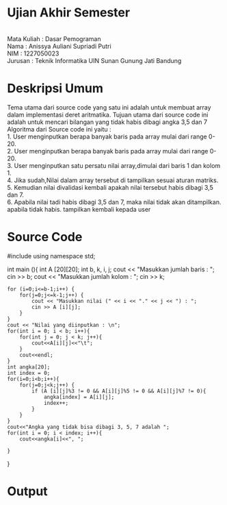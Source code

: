 # Ujian Akhir Semester

<br> Mata Kuliah  : Dasar Pemograman
<br> Nama         : Anissya Auliani Supriadi Putri
<br> NIM          : 1227050023
<br> Jurusan      : Teknik Informatika UIN Sunan Gunung Jati Bandung



# Deskripsi Umum

Tema utama dari source code yang satu ini adalah untuk membuat array dalam implementasi deret aritmatika.
Tujuan utama dari source code ini adalah untuk mencari bilangan yang tidak habis dibagi angka 3,5 dan 7
Algoritma dari Source code ini yaitu :
<br> 1. User menginputkan berapa banyak baris pada array mulai dari range 0-20.
<br> 2. User menginputkan berapa banyak baris pada array mulai dari range 0-20.
<br> 3. User menginputkan satu persatu nilai array,dimulai dari baris 1 dan kolom 1.
<br> 4. Jika sudah,Nilai dalam array tersebut di tampilkan sesuai aturan matriks.
<br> 5. Kemudian nilai divalidasi kembali apakah nilai tersebut habis dibagi 3,5 dan 7.
<br> 6. Apabila nilai tadi habis dibagi 3,5 dan 7, maka nilai tidak akan ditampilkan. apabila tidak habis. tampilkan kembali kepada user



# Source Code

#include <iostream>
using namespace std;

int main (){
	int A [20][20];
	int b, k, i, j;
	cout << "Masukkan jumlah baris : ";
	cin >> b;
	cout << "Masukkan jumlah kolom : ";
	cin >> k;
	
	for (i=0;i<=b-1;i++) {
		for(j=0;j<=k-1;j++) {
			cout << "Masukkan nilai (" << i << "." << j << ") : ";
			cin >> A [i][j];
		}
	}
	cout << "Nilai yang diinputkan : \n";
	for(int i = 0; i < b; i++){
		for(int j = 0; j < k; j++){
			cout<<A[i][j]<<"\t";
		}
		cout<<endl;
	}
	int angka[20];
	int index = 0;
	for(i=0;i<b;i++){
		for(j=0;j<k;j++) {
			if (A [i][j]%3 != 0 && A[i][j]%5 != 0 && A[i][j]%7 != 0){
				angka[index] = A[i][j];
				index++;
			}
		}
	}
	cout<<"Angka yang tidak bisa dibagi 3, 5, 7 adalah ";
	for(int i = 0; i < index; i++){
		cout<<angka[i]<<", ";

	}
}



# Output


